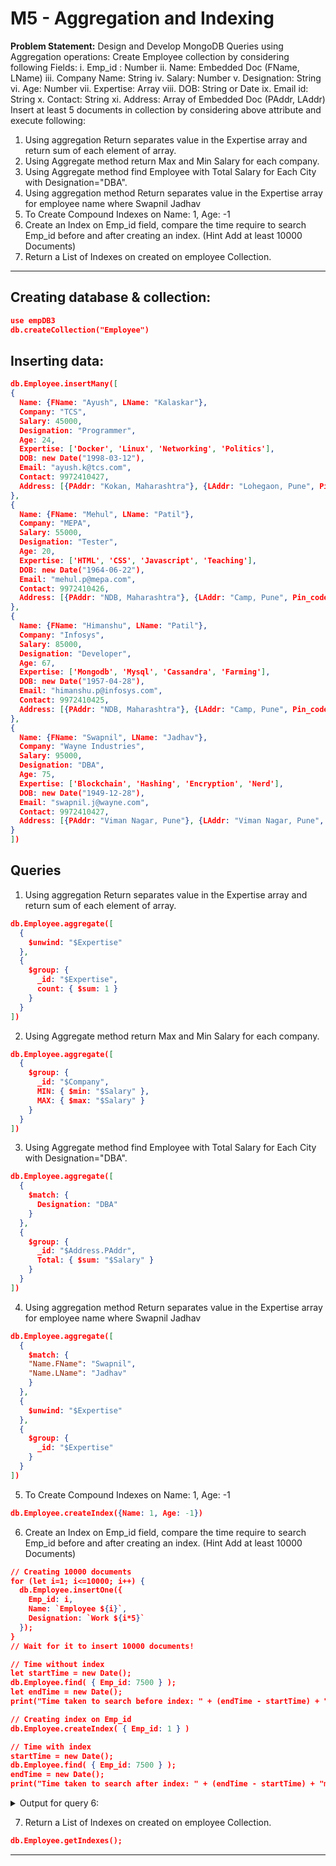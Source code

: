 # M5 - Aggregation and Indexing

**Problem Statement:**
Design and Develop MongoDB Queries using Aggregation operations:
Create Employee collection by considering following Fields:
i. Emp_id : Number
ii. Name: Embedded Doc (FName, LName)
iii. Company Name: String
iv. Salary: Number
v. Designation: String
vi. Age: Number
vii. Expertise: Array
viii. DOB: String or Date
ix. Email id: String
x. Contact: String
xi. Address: Array of Embedded Doc (PAddr, LAddr)
Insert at least 5 documents in collection by considering above
attribute and execute following:
1. Using aggregation Return separates value in the Expertise array
and return sum of each element of array.
2. Using Aggregate method return Max and Min Salary for each
company.
3. Using Aggregate method find Employee with Total Salary for Each
City with Designation="DBA".
4. Using aggregation method Return separates value in the Expertise
array for employee name where Swapnil Jadhav
5. To Create Compound Indexes on Name: 1, Age: -1
6. Create an Index on Emp_id field, compare the time require to
search Emp_id before and after creating an index. (Hint Add at
least 10000 Documents)
7. Return a List of Indexes on created on employee Collection.

---

## Creating database & collection:

```json
use empDB3
db.createCollection("Employee")

```

## Inserting data:

```json
db.Employee.insertMany([
{
  Name: {FName: "Ayush", LName: "Kalaskar"},
  Company: "TCS",
  Salary: 45000,
  Designation: "Programmer",
  Age: 24,
  Expertise: ['Docker', 'Linux', 'Networking', 'Politics'],
  DOB: new Date("1998-03-12"),
  Email: "ayush.k@tcs.com",
  Contact: 9972410427,
  Address: [{PAddr: "Kokan, Maharashtra"}, {LAddr: "Lohegaon, Pune", Pin_code: 411014}]
},
{
  Name: {FName: "Mehul", LName: "Patil"},
  Company: "MEPA",
  Salary: 55000,
  Designation: "Tester",
  Age: 20,
  Expertise: ['HTML', 'CSS', 'Javascript', 'Teaching'],
  DOB: new Date("1964-06-22"),
  Email: "mehul.p@mepa.com",
  Contact: 9972410426,
  Address: [{PAddr: "NDB, Maharashtra"}, {LAddr: "Camp, Pune", Pin_code: 411001}]
},
{
  Name: {FName: "Himanshu", LName: "Patil"},
  Company: "Infosys",
  Salary: 85000,
  Designation: "Developer",
  Age: 67,
  Expertise: ['Mongodb', 'Mysql', 'Cassandra', 'Farming'],
  DOB: new Date("1957-04-28"),
  Email: "himanshu.p@infosys.com",
  Contact: 9972410425,
  Address: [{PAddr: "NDB, Maharashtra"}, {LAddr: "Camp, Pune", Pin_code: 411001}]
},
{
  Name: {FName: "Swapnil", LName: "Jadhav"},
  Company: "Wayne Industries",
  Salary: 95000,
  Designation: "DBA",
  Age: 75,
  Expertise: ['Blockchain', 'Hashing', 'Encryption', 'Nerd'],
  DOB: new Date("1949-12-28"),
  Email: "swapnil.j@wayne.com",
  Contact: 9972410427,
  Address: [{PAddr: "Viman Nagar, Pune"}, {LAddr: "Viman Nagar, Pune", Pin_code: 411001}]
}
])

```

## Queries

1. Using aggregation Return separates value in the Expertise array and return sum of each element of array.
```json
db.Employee.aggregate([
  {
    $unwind: "$Expertise"
  },
  {
    $group: {
      _id: "$Expertise",
      count: { $sum: 1 }
    }
  }
])

```

2. Using Aggregate method return Max and Min Salary for each company.
```json
db.Employee.aggregate([
  {
    $group: {
      _id: "$Company",
      MIN: { $min: "$Salary" },
      MAX: { $max: "$Salary" }
    }
  }
])

```

3. Using Aggregate method find Employee with Total Salary for Each City with Designation="DBA".
```json
db.Employee.aggregate([
  {
    $match: {
      Designation: "DBA"
    }
  },
  {
    $group: {
      _id: "$Address.PAddr",
      Total: { $sum: "$Salary" }
    }
  }
])

```

4. Using aggregation method Return separates value in the Expertise array for employee name where Swapnil Jadhav
```json
db.Employee.aggregate([
  {
    $match: {
    "Name.FName": "Swapnil",
    "Name.LName": "Jadhav"
    }
  },
  {
    $unwind: "$Expertise"
  },
  {
    $group: {
      _id: "$Expertise"
    }
  }
])

```

5. To Create Compound Indexes on Name: 1, Age: -1
```json
db.Employee.createIndex({Name: 1, Age: -1})

```

6. Create an Index on Emp_id field, compare the time require to search Emp_id before and after creating an index. (Hint Add at least 10000 Documents)
```json
// Creating 10000 documents
for (let i=1; i<=10000; i++) {
  db.Employee.insertOne({
    Emp_id: i,
    Name: `Employee ${i}`,
    Designation: `Work ${i*5}`
  });
}
// Wait for it to insert 10000 documents!

// Time without index
let startTime = new Date();
db.Employee.find( { Emp_id: 7500 } );
let endTime = new Date();
print("Time taken to search before index: " + (endTime - startTime) + "ms");

// Creating index on Emp_id
db.Employee.createIndex( { Emp_id: 1 } )

// Time with index
startTime = new Date();
db.Employee.find( { Emp_id: 7500 } );
endTime = new Date();
print("Time taken to search after index: " + (endTime - startTime) + "ms")

```

<details>
  <summary>Output for query 6:</summary>
    Time taken to search before index: 57ms<br>
    Time taken to search after index: 35ms
</details>

7. Return a List of Indexes on created on employee Collection.
```json
db.Employee.getIndexes();

```

---
